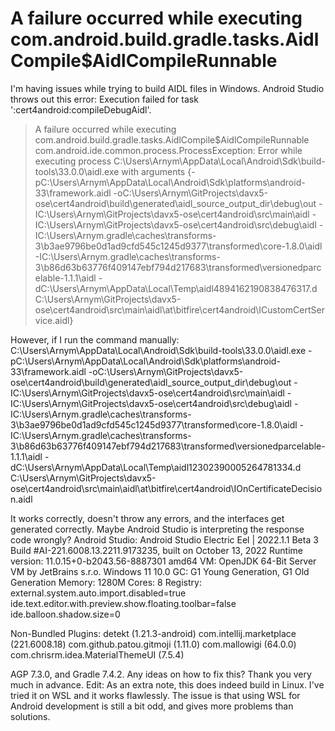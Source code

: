 
# A failure occurred while executing com.android.build.gradle.tasks.AidlCompile$AidlCompileRunnable

I'm having issues while trying to build AIDL files in Windows. Android Studio throws out this error:
Execution failed for task ':cert4android:compileDebugAidl'.
> A failure occurred while executing com.android.build.gradle.tasks.AidlCompile$AidlCompileRunnable
   > com.android.ide.common.process.ProcessException: Error while executing process C:\Users\Arnym\AppData\Local\Android\Sdk\build-tools\33.0.0\aidl.exe with arguments {-pC:\Users\Arnym\AppData\Local\Android\Sdk\platforms\android-33\framework.aidl -oC:\Users\Arnym\GitProjects\davx5-ose\cert4android\build\generated\aidl_source_output_dir\debug\out -IC:\Users\Arnym\GitProjects\davx5-ose\cert4android\src\main\aidl -IC:\Users\Arnym\GitProjects\davx5-ose\cert4android\src\debug\aidl -IC:\Users\Arnym\.gradle\caches\transforms-3\b3ae9796be0d1ad9cfd545c1245d9377\transformed\core-1.8.0\aidl -IC:\Users\Arnym\.gradle\caches\transforms-3\b86d63b63776f409147ebf794d217683\transformed\versionedparcelable-1.1.1\aidl -dC:\Users\Arnym\AppData\Local\Temp\aidl4894162190838476317.d C:\Users\Arnym\GitProjects\davx5-ose\cert4android\src\main\aidl\at\bitfire\cert4android\ICustomCertService.aidl}

However, if I run the command manually:
C:\Users\Arnym\AppData\Local\Android\Sdk\build-tools\33.0.0\aidl.exe -pC:\Users\Arnym\AppData\Local\Android\Sdk\platforms\android-33\framework.aidl -oC:\Users\Arnym\GitProjects\davx5-ose\cert4android\build\generated\aidl_source_output_dir\debug\out -IC:\Users\Arnym\GitProjects\davx5-ose\cert4android\src\main\aidl -IC:\Users\Arnym\GitProjects\davx5-ose\cert4android\src\debug\aidl -IC:\Users\Arnym\.gradle\caches\transforms-3\b3ae9796be0d1ad9cfd545c1245d9377\transformed\core-1.8.0\aidl -IC:\Users\Arnym\.gradle\caches\transforms-3\b86d63b63776f409147ebf794d217683\transformed\versionedparcelable-1.1.1\aidl -dC:\Users\Arnym\AppData\Local\Temp\aidl12302390005264781334.d C:\Users\Arnym\GitProjects\davx5-ose\cert4android\src\main\aidl\at\bitfire\cert4android\IOnCertificateDecision.aidl

It works correctly, doesn't throw any errors, and the interfaces get generated correctly.
Maybe Android Studio is interpreting the response code wrongly?
Android Studio:
Android Studio Electric Eel | 2022.1.1 Beta 3
Build #AI-221.6008.13.2211.9173235, built on October 13, 2022
Runtime version: 11.0.15+0-b2043.56-8887301 amd64
VM: OpenJDK 64-Bit Server VM by JetBrains s.r.o.
Windows 11 10.0
GC: G1 Young Generation, G1 Old Generation
Memory: 1280M
Cores: 8
Registry:
    external.system.auto.import.disabled=true
    ide.text.editor.with.preview.show.floating.toolbar=false
    ide.balloon.shadow.size=0

Non-Bundled Plugins:
    detekt (1.21.3-android)
    com.intellij.marketplace (221.6008.18)
    com.github.patou.gitmoji (1.11.0)
    com.mallowigi (64.0.0)
    com.chrisrm.idea.MaterialThemeUI (7.5.4)

AGP 7.3.0, and Gradle 7.4.2. Any ideas on how to fix this? Thank you very much in advance.
Edit: As an extra note, this does indeed build in Linux. I've tried it on WSL and it works flawlessly. The issue is that using WSL for Android development is still a bit odd, and gives more problems than solutions.

        